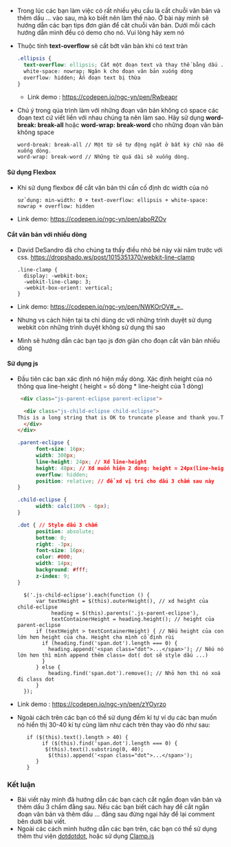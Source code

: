 -  Trong lúc các bạn làm việc có rất nhiều yêu cầu là cắt chuỗi văn bản và thêm dấu ... vào sau, mà ko biết nên làm thế nào. Ở bài này mình sẽ hướng dẫn các bạn tips đơn giản để căt chuỗi văn bản. Dưới mỗi cách hướng dẫn mình đều có demo cho nó. Vui lòng hãy xem nó

-  Thuộc tính **text-overflow** sẽ cắt bớt văn bản khi có text tràn


    ```CSS
    .ellipsis {
      text-overflow: ellipsis; Cắt một đoạn text và thay thế bằng dấu ...
      white-space: nowrap; Ngăn k cho đoạn văn bản xuống dòng
      overflow: hidden; Ẩn đoạn text bị thừa
    }
    ```

    - Link demo : https://codepen.io/ngc-yn/pen/Rwbeapr

- Chú ý trong qúa trình làm với những đoạn văn bản không có space các đoạn text cứ viết liền với nhau chúng ta nên làm sao.  Hãy sử dụng  **word-break: break-all** hoặc **word-wrap: break-word**  cho những đoạn văn bản không space


    ```
    word-break: break-all // Một từ sẽ tự động ngắt ở bất kỳ chữ nào để xuống dòng.
    word-wrap: break-word // Những từ quá dài sẽ xuống dòng.

    ```
 

#### Sử dụng Flexbox

- Khi sử dụng flexbox để cắt văn bản thì cần cố định dc width của nó
    ```
    sử dụng: min-width: 0 + text-overflow: ellipsis + white-space: nowrap + overflow: hidden
    ```

- Link demo: https://codepen.io/ngc-yn/pen/aboRZOv


#### Cắt văn bản với nhiều dòng

- David DeSandro đã cho chúng ta thấy điều nhỏ bé này vài năm trước với css. https://dropshado.ws/post/1015351370/webkit-line-clamp

    ```
    .line-clamp {
      display: -webkit-box;
      -webkit-line-clamp: 3;
      -webkit-box-orient: vertical;
    }
    ```

- Link demo: https://codepen.io/ngc-yn/pen/NWKOrOV#_=_

- Nhưng vs cách hiện tại ta chỉ dùng dc với những trình duyệt sử dụng webkit còn những trình duyệt không sử dụng thì sao 
- Mình sẽ hướng dẫn các bạn tạo js đơn giản cho đoạn cắt văn bản nhiều dòng


#### Sử dụng js

- Đầu tiên các bạn xác định nó hiện mấy dòng. Xác định height của nó thông qua line-height ( height = số dòng * line-height của 1 dòng)

    ```HTML
     <div class="js-parent-eclipse parent-eclipse">

      <div class="js-child-eclipse child-eclipse">
    This is a long string that is OK to truncate please and thank you.This is a long string that is OK to truncate please and thank youThis is a long string that is OK to truncate please and thank you.This is a long string that is OK to truncate please and thank
      </div>
    </div>
    ```

    ```CSS
    .parent-eclipse {
          font-size: 16px;
          width: 300px;
          line-height: 24px; // Xd line-height
          height: 48px; // Xd muốn hiện 2 dòng: height = 24px(line-height) * 2(số dòng)
          overflow: hidden;
          position: relative; // để xd vị trí cho dấu 3 chấm sau này
    }

    .child-eclipse {
          width: calc(100% - 6px);
    }

    .dot { // Style dấu 3 chấm
          position: absolute;
          bottom: 0;
          right: -3px;
          font-size: 16px;
          color: #000;
          width: 14px;
          background: #fff;
          z-index: 9;
    }

    ```

    ```JS
      $('.js-child-eclipse').each(function () {
          var textHeight = $(this).outerHeight(), // xd height của child-eclipse
               heading = $(this).parents('.js-parent-eclipse'),
               textContainerHeight = heading.height(); // height của parent-eclipse
          if (textHeight > textContainerHeight) { // Nếu height của con lớn hơn height của cha. Height cha mình cố định rùi
            if (heading.find('span.dot').length === 0) {
              heading.append('<span class="dot">...</span>'); // Nếu nó lớn hơn thì mình append thêm class= dot( dot sẽ style dấu ...)
            }
          } else {
              heading.find('span.dot').remove(); // Nhỏ hơn thì nó xoá đi class dot
          }
      });
    ```

- Link demo : https://codepen.io/ngc-yn/pen/zYOyrzo

- Ngoài cách trên các bạn có thể sử dụng đếm kí tự ví dụ các bạn muốn nó hiển thị 30-40 kí tự cũng làm như cách trên thay vào đó như sau:

    ```
       if ($(this).text().length > 40) {
            if ($(this).find('span.dot').length === 0) {
             $(this).text().substring(0, 40);
              $(this).append('<span class="dot">...</span>');
          }
       }
    ```

### Kết luận

- Bài viết này mình đã hướng dẫn các bạn cách cắt ngắn đoạn văn bản và thêm dấu 3 chấm đằng sau. Nếu các bạn biết cách hay để cắt ngắn đoạn văn bản và thêm dấu ... đằng sau đừng ngại hãy để lại comment bên dưới bài viết. 
- Ngoài các cách mình hướng dẫn các bạn trên, các bạn có thể sử dụng thêm thư viện [dotdotdot](https://dotdotdot.frebsite.nl/), hoặc sử dụng [Clamp.js ](https://github.com/josephschmitt/Clamp.js)